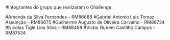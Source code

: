 #Integrantes do grupo que realizaram o Challenge:

#Amanda da Silva Fernandes - RM86688
#Gabriel Antonio Luiz Tomaz Assunção - RM86675
#Guilherme Augusto de Oliveira Carvalho - RM86734 
#Nicolas Tigle Lins Silva – RM88468 
#Victor Rubem Castilho Campos – RM87534  
